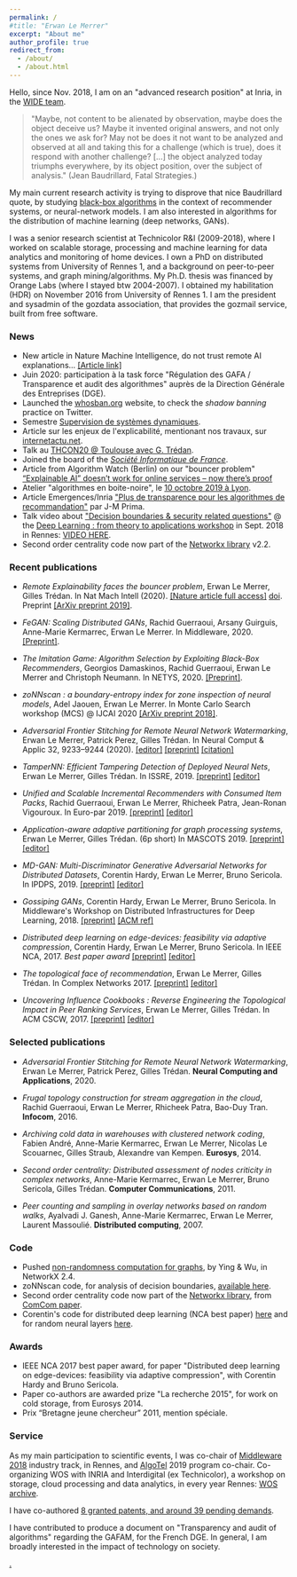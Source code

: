 ```yaml
---
permalink: /
#title: "Erwan Le Merrer"
excerpt: "About me"
author_profile: true
redirect_from: 
  - /about/
  - /about.html
---
```

Hello,
since Nov. 2018, I am on an "advanced research position" at Inria, in the [WIDE team](https://team.inria.fr/wide/team/). 

>"Maybe, not content to be alienated by observation, maybe does the
>object deceive us? Maybe it invented original answers, and not only
>the ones we ask for? May not be does it not want to be analyzed and
>observed at all and taking this for a challenge (which is true), does
>it respond with another challenge? [...] the object analyzed today
>triumphs everywhere, by its object position, over the subject of analysis."
(Jean Baudrillard, Fatal Strategies.)

My main current research activity is trying to disprove that nice Baudrillard quote, by studying [black-box algorithms](https://github.com/erwanlemerrer/blackbox-algorithms) in the context of recommender systems, or neural-network models.
I am also interested in algorithms for the distribution of machine learning (deep networks, GANs).

I was a senior research scientist at Technicolor R&I (2009-2018), where I worked on scalable storage, processing and machine learning for data analytics and monitoring of home devices. I own a PhD on distributed systems from University of Rennes 1, and a background on peer-to-peer systems, and graph mining/algorithms. My Ph.D. thesis was financed by Orange Labs (where I stayed btw 2004-2007). I obtained my habilitation (HDR) on November 2016 from University of Rennes 1. I am the president and sysadmin of the gozdata association, that provides the gozmail service, built from free software.

### News

* New article in Nature Machine Intelligence, do not trust remote AI explanations... [[Article link]](https://rdcu.be/b6qB4)
* Juin 2020: participation à la task force "Régulation des GAFA / Transparence et audit des algorithmes" auprès de la Direction Générale des Entreprises (DGE).
* Launched the [whosban.org](https://whosban.org) website, to check the *shadow banning* practice on Twitter.
* Semestre [Supervision de systèmes dynamiques](https://semestres-cyber.inria.fr/supsec/).
* Article sur les enjeux de l'explicabilité, mentionant nos travaux, sur [internetactu.net](http://www.internetactu.net/2019/11/14/de-lexplicabilite-des-systemes-les-enjeux-de-lexplication-des-decisions-automatisees/).
* Talk au [THCON20 @ Toulouse avec G. Trédan](https://www.youtube.com/watch?v=pW6gAhEGkSM). 
* Joined the board of the [*Société Informatique de France*](https://www.societe-informatique-de-france.fr/).
* Article from Algorithm Watch (Berlin) on our "bouncer problem" [“Explainable AI” doesn’t work for online services – now there’s proof](https://algorithmwatch.org/en/story/explainable-ai-doesnt-work-for-online-services-now-theres-proof/)
* Atelier "algorithmes en boite-noire", le [10 octobre 2019 à Lyon](http://atelier-blackbox.conf.citi-lab.fr/).
* Article Emergences/Inria ["Plus de transparence pour les algorithmes de recommandation"](http://emergences.inria.fr/2019/newsletter-n56/l56-recommandations) par J-M Prima.
* Talk video about ["Decision boundaries & security related questions"](https://github.com/erwanlemerrer/erwanlemerrer.github.io/blob/master/files/presWSDL-LeMerrer.pdf) @ the [Deep Learning : from theory to applications workshop](https://www.lebesgue.fr/content/sem2018-deeplearning-program) in Sept. 2018 in Rennes: <a href="https://www.lebesgue.fr/video/2876" >VIDEO HERE</a>.
* Second order centrality code now part of the [Networkx library](https://github.com/networkx/networkx/blob/master/networkx/algorithms/centrality/second_order.py) v2.2.

### Recent publications

* _Remote Explainability faces the bouncer problem_,
Erwan Le Merrer, Gilles Trédan.
In  Nat Mach Intell (2020). [[Nature article full access]](https://rdcu.be/b6qB4) [doi](https://doi.org/10.1038/s42256-020-0216-z).
Preprint [[ArXiv preprint 2019]](https://arxiv.org/pdf/1910.01432.pdf).

* _FeGAN: Scaling Distributed GANs_,
Rachid Guerraoui, Arsany Guirguis, Anne-Marie Kermarrec, Erwan Le Merrer.
In Middleware, 2020. [[Preprint]](https://github.com/erwanlemerrer/erwanlemerrer.github.io/raw/master/files/middleware2020-GGKLM-FeGAN-preprint.pdf).

* _The Imitation Game: Algorithm Selection by Exploiting Black-Box Recommenders_,
Georgios Damaskinos, Rachid Guerraoui, Erwan Le Merrer and Christoph Neumann.
In NETYS, 2020. [[Preprint]](https://github.com/erwanlemerrer/erwanlemerrer.github.io/blob/master/files/imitation_blackbox_recommenders_netys-2020.pdf).

* _zoNNscan : a boundary-entropy index for zone inspection of neural models_,
Adel Jaouen, Erwan Le Merrer.
In Monte Carlo Search workshop (MCS) @ IJCAI 2020 [[ArXiv preprint 2018]](https://arxiv.org/abs/1808.06797).

* _Adversarial Frontier Stitching for Remote Neural Network Watermarking_,
Erwan Le Merrer, Patrick Perez, Gilles Trédan.
In Neural Comput & Applic 32, 9233–9244 (2020). [[editor]](https://link.springer.com/article/10.1007/s00521-019-04434-z)  [[preprint]](https://arxiv.org/abs/1711.01894) [[citation]](https://link.springer.com/article/10.1007/s00521-019-04434-z.ris) 

* _TamperNN: Efficient Tampering Detection of Deployed Neural Nets_,
Erwan Le Merrer, Gilles Trédan.
In ISSRE, 2019. [[preprint]](https://arxiv.org/abs/1903.00317) [[editor]](https://ieeexplore.ieee.org/document/8987572) 

* _Unified and Scalable Incremental Recommenders with Consumed Item Packs_,
Rachid Guerraoui, Erwan Le Merrer, Rhicheek Patra, Jean-Ronan Vigouroux.
In Euro-par 2019. [[preprint]](https://arxiv.org/pdf/1711.06100.pdf) [[editor]](https://link.springer.com/chapter/10.1007/978-3-030-29400-7_17)

* _Application-aware adaptive partitioning for graph processing systems_,
Erwan Le Merrer, Gilles Trédan.
(6p short) In MASCOTS 2019. [[preprint]](https://hal.archives-ouvertes.fr/hal-02193594/document) [[editor]](https://ieeexplore.ieee.org/document/8842862)

* _MD-GAN: Multi-Discriminator Generative Adversarial Networks for Distributed Datasets_,
Corentin Hardy, Erwan Le Merrer, Bruno Sericola.
In IPDPS, 2019. [[preprint]](https://arxiv.org/pdf/1811.03850v2.pdf) [[editor]](https://ieeexplore.ieee.org/document/8821025)

* _Gossiping GANs_,
Corentin Hardy, Erwan Le Merrer, Bruno Sericola.
In Middleware's Workshop on Distributed Infrastructures for Deep Learning, 2018. [[preprint]](https://github.com/erwanlemerrer/erwanlemerrer.github.io/blob/master/files/gossiping_gan_HLMS_DIDL2018_preprint.pdf) [[ACM ref]](https://dl.acm.org/citation.cfm?id=3286563)

* _Distributed deep learning on edge-devices: feasibility via adaptive compression_,
Corentin Hardy, Erwan Le Merrer, Bruno Sericola.
In IEEE NCA, 2017. _Best paper award_ [[preprint]](https://arxiv.org/pdf/1702.04683.pdf) [[editor]](https://ieeexplore.ieee.org/document/8171350)

* _The topological face of recommendation_,
Erwan Le Merrer, Gilles Trédan.
In Complex Networks 2017. [[preprint]](https://arxiv.org/pdf/1704.08991.pdf) [[editor]](https://link.springer.com/chapter/10.1007/978-3-319-72150-7_72)

* _Uncovering Influence Cookbooks : Reverse Engineering the Topological Impact in Peer Ranking Services_,
Erwan Le Merrer, Gilles Trédan.
In ACM CSCW, 2017. [[preprint]](https://arxiv.org/pdf/1608.07481.pdf) [[editor]](https://dl.acm.org/doi/abs/10.1145/2998181.2998257)

### Selected publications

* _Adversarial Frontier Stitching for Remote Neural Network Watermarking_,
Erwan Le Merrer, Patrick Perez, Gilles Trédan.
**Neural Computing and Applications**, 2020.

* _Frugal topology construction for stream aggregation in the cloud_,
 Rachid Guerraoui, Erwan Le Merrer, Rhicheek Patra, Bao-Duy Tran.
 **Infocom**, 2016.
 
* _Archiving cold data in warehouses with clustered network coding_,
Fabien André, Anne-Marie Kermarrec, Erwan Le Merrer, Nicolas Le Scouarnec, Gilles Straub, Alexandre van Kempen.
**Eurosys**, 2014.

* _Second order centrality: Distributed assessment of nodes criticity in complex networks_,
Anne-Marie Kermarrec, Erwan Le Merrer, Bruno Sericola, Gilles Trédan.
**Computer Communications**, 2011.

* _Peer counting and sampling in overlay networks based on random walks_,
Ayalvadi J. Ganesh, Anne-Marie Kermarrec, Erwan Le Merrer, Laurent Massoulié.
**Distributed computing**, 2007.

### Code

* Pushed [non-randomness computation for graphs](https://networkx.github.io/documentation/latest/reference/algorithms/generated/networkx.algorithms.non_randomness.non_randomness.html#networkx.algorithms.non_randomness.non_randomness), by Ying & Wu, in NetworkX 2.4.
* zoNNscan code, for analysis of decision boundaries, [available here](https://github.com/technicolor-research/zoNNscan).
* Second order centrality code now part of the [Networkx library](https://github.com/networkx/networkx/blob/master/networkx/algorithms/centrality/second_order.py), from [ComCom paper](http://homepages.laas.fr/gtredan/pdf/SOC_COMCOM2010.pdf).
* Corentin's code for distributed deep learning (NCA best paper) [here](https://github.com/Hardy-c/AdaComp) and for random neural layers [here](https://github.com/Hardy-c/DNN-with-RNL).

### Awards

* IEEE NCA 2017 best paper award, for paper "Distributed deep learning on edge-devices: feasibility via adaptive compression", with Corentin Hardy and Bruno Sericola.
* Paper co-authors are awarded prize "La recherche 2015", for work on cold storage, from Eurosys 2014.
* Prix “Bretagne jeune chercheur” 2011, mention spéciale.

### Service

As my main participation to scientific events, I was co-chair of [Middleware 2018](http://2018.middleware-conference.org/) industry track, in Rennes, and [AlgoTel](https://algotel.eu.org/) 2019 program co-chair.
Co-organizing WOS with INRIA and Interdigital (ex Technicolor), a workshop on storage, cloud processing and data analytics, in every year Rennes: [WOS archive](https://team.inria.fr/wide/wos/).

I have co-authored [8 granted patents, and around 39 pending demands](https://patents.google.com/?inventor=merrer+erwan&oq=inventor:le+merrer+erwan).

I have contributed to produce a document on "Transparency and audit of algorithms" regarding the GAFAM, for the French DGE. In general, I am broadly interested in the impact of technology on society.

   [.](https://annuel.framapad.org/p/erwan-wishlist-livres)
